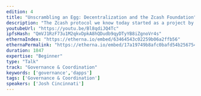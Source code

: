 ```yaml
---
edition: 4
title: "Unscrambling an Egg: Decentralization and the Zcash Foundation"
description: "The Zcash protocol we know today started as a project by the Zerocoin Electric Coin Company (commonly known as the \"Zcash Company\"), but it wasn't meant to live under the aegis of a single company. In this talk, the Executive Director of the Zcash Foundation—a separate, independent 501(c)3 from the Zcash Company—will cover the path forward for further decentralizing the Zcash protocol, share lessons from the Zcash Foundation's experience in governance applicable to dapp developers and Ethereum community members, and discuss trade-offs inherent in various approaches for bootstrapping cryptoeconomic systems."
youtubeUrl: "https://youtu.be/Bl8qdiJQ4Tc"
ipfsHash: "QmVJ1RzF73u1M2qkvDpkA8hQDudb9qyDTyYB8iZgnoVr4s"
ethernaIndex: "https://etherna.io/embed/63464543c02259b06a2ffb56"
ethernaPermalink: "https://etherna.io/embed/17a19749b8afc0bafd54b256754efb0e8469a6e2f544488a8175966093b47855"
duration: 1847
expertise: "Beginner"
type: "Talk"
track: "Governance & Coordination"
keywords: ['governance','dapps']
tags: ['Governance & Coordination']
speakers: ['Josh Cincinnati']
---
```


